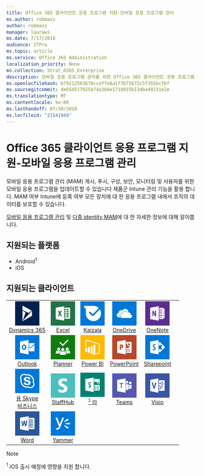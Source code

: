 ```yaml
---
title: Office 365 클라이언트 응용 프로그램 지원-모바일 응용 프로그램 관리
ms.author: robmazz
author: robmazz
manager: laurawi
ms.date: 7/17/2018
audience: ITPro
ms.topic: article
ms.service: Office 365 Administration
localization_priority: None
ms.collection: Strat_O365_Enterprise
description: 모바일 응용 프로그램 관리를 위한 Office 365 클라이언트 응용 프로그램 지원 이해
ms.openlocfilehash: 679212563b78cceffe8a1f7b75672c5f355bcf6f
ms.sourcegitcommit: 4e654517825b74a3bbe171b915b134ba49231e2e
ms.translationtype: MT
ms.contentlocale: ko-KR
ms.lasthandoff: 07/30/2018
ms.locfileid: "21541948"
---
```

# <a name="office-365-client-app-support---mobile-application-management"></a>Office 365 클라이언트 응용 프로그램 지원-모바일 응용 프로그램 관리

모바일 응용 프로그램 관리 (MAM) 게시, 푸시, 구성, 보안, 모니터링 및 사용자를 위한 모바일 응용 프로그램을 업데이트할 수 있습니다 제품군 Intune 관리 기능을 활용 합니다. MAM 여부 Intune에 등록 여부 모든 장치에 대 한 응용 프로그램 내에서 조직의 데이터를 보호할 수 있습니다.

[모바일 응용 프로그램 관리](https://docs.microsoft.com/intune/mam-faq) 및 [다중 identity MAM](https://docs.microsoft.com/intune/app-protection-policy)에 대 한 자세한 정보에 대해 알아봅니다.

## <a name="supported-platforms"></a>지원되는 플랫폼

 - Android<sup>1</sup>
 - iOS

## <a name="supported-clients"></a>지원되는 클라이언트

| | | | | | |
|:---:|:---:|:---:|:---:|:---:|:---:|
| ![Dynamics 365 아이콘](images/o365-dynamics365-64x64.png) <br> [Dynamics 365](https://dynamics.microsoft.com) | ![Excel 아이콘](images/o365-excel-64x64.png) <br> [Excel](https://products.office.com/excel) | ![Kaizala 아이콘](images/o365-kaizala-64x64.png) <br> [Kaizala](https://products.office.com/en/business/microsoft-kaizala) | ![비즈니스 아이콘 비즈니스용 OneDrive](images/o365-OneDrive-64x64.png) <br> [OneDrive](https://products.office.com/onedrive-for-business/online-cloud-storage) | ![OneNote 아이콘](images/o365-OneNote-64x64.png) <br> [OneNote](https://products.office.com/onenote)
| ![Outlook 아이콘](images/o365-outlook-64x64.png) <br> [Outlook](https://products.office.com/outlook) | ![플래너 아이콘](images/o365-planner-64x64.png) <br> [Planner](https://products.office.com/business/task-management-software) | ![PowerBI 아이콘](images/o365-powerbi-64x64.png) <br> [Power BI](https://powerbi.microsoft.com) | ![PowerPoint 아이콘](images/o365-powerpoint-64x64.png) <br> [PowerPoint](https://products.office.com/powerpoint) | ![SharePoint 아이콘](images/o365-sharepoint-64x64.png) <br> [Sharepoint](https://products.office.com/sharepoint)
| ![Skype 비즈니스 아이콘](images/o365-skypeforbusiness-64x64.png) <br> [용 Skype <br> 비즈니스](https://www.skype.com/business/) | ![StaffHub 아이콘](images/o365-staffhub-64x64.png) <br> [StaffHub](https://products.office.com/microsoft-staffhub/staff-scheduling-software) | ![아이콘 라](images/o365-sway-64x64.png) <br> [<sup>1</sup> 라](https://sway.com) | ![팀 아이콘](images/o365-teams-64x64.png) <br> [Teams](https://products.office.com/microsoft-teams/group-chat-software) | ![Visio 아이콘](images/o365-visio-64x64.png) <br> [Visio](https://products.office.com/visio/flowchart-software)
| ![Word 아이콘](images/o365-word-64x64.png) <br> [Word](https://products.office.com/word) | ![Yammer 아이콘](images/o365-yammer-64x64.png) <br> [Yammer](https://products.office.com/yammer/yammer-overview)

> [!NOTE]
> <sup>1</sup> iOS 출시 예정에 영향을 지원 합니다.